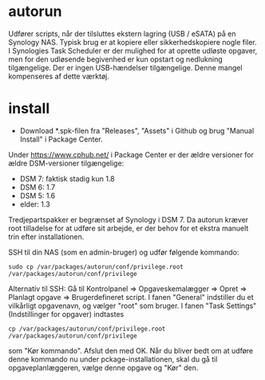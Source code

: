 # autorun
Udfører scripts, når der tilsluttes ekstern lagring (USB / eSATA) på en Synology NAS. Typisk brug er at kopiere eller sikkerhedskopiere nogle filer. 
I Synologies Task Scheduler er der mulighed for at oprette udløste opgaver, men for den udløsende begivenhed er kun opstart og nedlukning tilgængelige. Der er ingen USB-hændelser tilgængelige. Denne mangel kompenseres af dette værktøj.  

# install
* Download *.spk-filen fra "Releases", "Assets" i Github og brug "Manual Install" i Package Center.

Under https://www.cphub.net/ i Package Center er der ældre versioner for ældre DSM-versioner tilgængelige:
* DSM 7: faktisk stadig kun 1.8
* DSM 6: 1.7
* DSM 5: 1.6
* elder: 1.3

Tredjepartspakker er begrænset af Synology i DSM 7. Da autorun kræver root 
tilladelse for at udføre sit arbejde, er der behov for et ekstra manuelt trin efter installationen.

SSH til din NAS (som en admin-bruger) og udfør følgende kommando:

```shell
sudo cp /var/packages/autorun/conf/privilege.root /var/packages/autorun/conf/privilege
```
Alternativ til SSH: 
Gå til Kontrolpanel => Opgaveskemalægger => Opret => Planlagt opgave => Brugerdefineret script. I fanen "General" indstiller du et vilkårligt opgavenavn, og vælger "root" som bruger. I fanen "Task Settings" (Indstillinger for opgaver) indtastes  
```shell
cp /var/packages/autorun/conf/privilege.root /var/packages/autorun/conf/privilege
```
som "Kør kommando". Afslut den med OK. Når du bliver bedt om at udføre denne kommando nu under pckage-installationen, skal du gå til opgaveplanlæggeren, vælge denne opgave og "Kør" den. 

